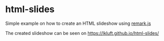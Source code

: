 # html-slides
Simple example on how to create an HTML slideshow using
[remark.js](https://github.com/gnab/remark)

The created slideshow can be seen on https://lkluft.github.io/html-slides/
